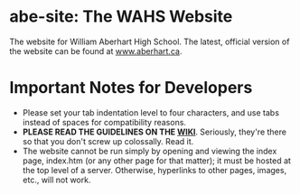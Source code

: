 abe-site: The WAHS Website
==============================
The website for William Aberhart High School. The latest, official version of the website can be found at www.aberhart.ca.

Important Notes for Developers
==============================
* Please set your tab indentation level to four characters, and use tabs instead of spaces for compatibility reasons.
* **PLEASE READ THE GUIDELINES ON THE [WIKI](https://github.com/Aberhart-school/abe-site/wiki)**. Seriously, they're there so that you don't screw up colossally. Read it.
* The website cannot be run simply by opening and viewing the index page, index.htm (or any other page for that matter); it must be hosted at the top level of a server. Otherwise, hyperlinks to other pages, images, etc., will not work.
